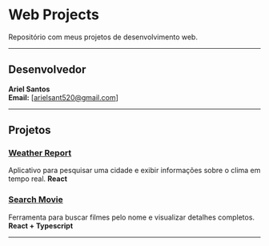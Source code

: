 # Web Projects

Repositório com meus projetos de desenvolvimento web.

---

## Desenvolvedor

**Ariel Santos**  
**Email:** [arielsant520@gmail.com]

---

## Projetos

### [Weather Report](https://weather-report-one-zeta.vercel.app/)
Aplicativo para pesquisar uma cidade e exibir informações sobre o clima em tempo real.
**React**

### [Search Movie](https://search-movie-ashy-eight.vercel.app/)
Ferramenta para buscar filmes pelo nome e visualizar detalhes completos.
**React + Typescript**

---
